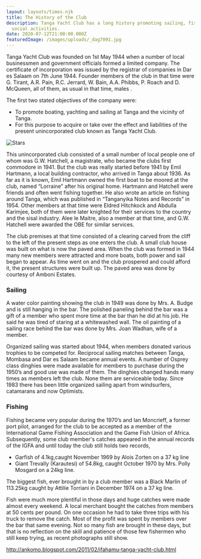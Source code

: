```yaml
---
layout: layouts/times.njk
title: The History of the Club
description: Tanga Yacht Club has a long history promoting sailing, fishing and
  social activities.
date: 2020-07-12T21:00:00.000Z
featuredImage: /images/uploads/_dag7091.jpg
---
```

Tanga Yacht Club was founded on 1st May 1944 when a number of local businessmen and government officials formed a limited company. The certificate of incorporation was issued by the registrar of companies in Dar es Salaam on 7th June 1944. Founder members of the club in that time were G. Tirant, A.R. Pain, R.C. Jerrard, W. Bain, A.A. Phibbs, P. Roach and D. McQueen, all of them, as usual in that time, males . 

The first two stated objectives of the company were: 

* To promote boating, yachting and sailing at Tanga and the vicinity of Tanga. 
* For this purpose to acquire or take over the effect and liabilities of the present unincorporated club known as Tanga Yacht Club. 

![Stars](/images/uploads/DAG_Stars.jpg?nf_resize=fit&w=10 "The stars")

This unincorporated club consisted of a small number of local people one of whom was G.W. Hatchell, a magistrate, who became the clubs first commodore in 1941. But the club was really started before 1941 by Emil Hartmann, a local building contractor, who arrived in Tanga about 1936. As far as it is known, Emil Hartmann owned the first boat to be moored at the club, named “Lorraine” after his original home. Hartmann and Hatchell were friends and often went fishing together. He also wrote an article on fishing around Tanga, which was published in “Tanganyika Notes and Records” in 1954. Other members at that time were Eldred Hitchkock and Abdulla Karimjee, both of them were later knighted for their services to the country and the sisal industry. Alee le Maitre, also a member at that time, and G.W. Hatchell were awarded the OBE for similar services. 

The club premises at that time consisted of a clearing carved from the cliff to the left of the present steps as one enters the club. A small club house was built on what is now the paved area. When the club was formed in 1944 many new members were attracted and more boats, both power and sail began to appear. As time went on and the club prospered and could afford it, the present structures were built up. The paved area was done by courtesy of Amboni Estates. 

### Sailing

A water color painting showing the club in 1949 was done by Mrs. A. Budge and is still hanging in the bar. The polished paneling behind the bar was a gift of a member who spent more time at the bar than he did at his job. He said he was tired of staring at a whitewashed wall. The oil painting of a sailing race behind the bar was done by Mrs. Joan Wadhan, wife of a member. 

Organized sailing was started about 1944, when members donated various trophies to be competed for. Reciprocal sailing matches between Tanga, Mombasa and Dar es Salaam became annual events. A number of Osprey class dinghies were made available for members to purchase during the 1950’s and good use was made of them. The dinghies changed hands many times as members left the club. None them are serviceable today. Since 1983 there has been little organized sailing apart from windsurfers, catamarans and now Optimists. 

### Fishing

Fishing became very popular during the 1970’s and Ian Moncrieff, a former port pilot, arranged for the club to be accepted as a member of the International Game Fishing Association and the Game Fish Union of Africa. Subsequently, some club member's catches appeared in the annual records of the IGFA and until today the club still holds two records, 

* Garfish of 4.1kg,caught November 1969 by Alois Zorten on a 37 kg line 
* Giant Trevally (Karautesi) of 54.8kg, caught October 1970 by Mrs. Polly Mosgard on a 24kg line. 

The biggest fish, ever brought in by a club member was a Black Marlin of 113.25kg caught by Attilie Torriani in December 1974 on a 37 kg line.

Fish were much more plentiful in those days and huge catches were made almost every weekend. A local merchant bought the catches from members at 50 cents per pound. On one occasion he had to take three trips with his truck to remove the catch. Most of the profit was spent by members over the bar that same evening.  Not so many fish are brought in these days, but that is no reflection on the skill and patience of those few fishermen who still keep trying, as recent photographs still show.

http://ankomo.blogspot.com/2011/02/ifahamu-tanga-yacht-club.html